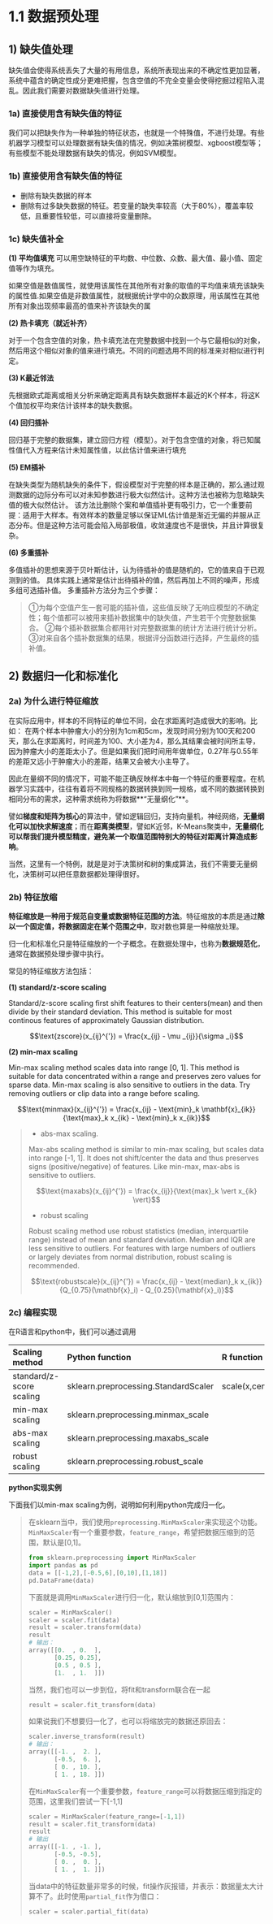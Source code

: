 
# 1.1 数据预处理

## 1\) 缺失值处理

缺失值会使得系统丢失了大量的有用信息，系统所表现出来的不确定性更加显著，系统中蕴含的确定性成分更难把握，包含空值的不完全变量会使得挖掘过程陷入混乱。因此我们需要对数据缺失值进行处理。

### 1a) 直接使用含有缺失值的特征

我们可以把缺失作为一种单独的特征状态，也就是一个特殊值，不进行处理。有些机器学习模型可以处理数据有缺失值的情况，例如决策树模型、xgboost模型等；有些模型不能处理数据有缺失的情况，例如SVM模型。


### 1b) 直接使用含有缺失值的特征

* 删除有缺失数据的样本
* 删除有过多缺失数据的特征。若变量的缺失率较高（大于80%），覆盖率较低，且重要性较低，可以直接将变量删除。

### 1c) 缺失值补全

**(1) 平均值填充**
可以用空缺特征的平均数、中位数、众数、最大值、最小值、固定值等作为填充。

如果空值是数值属性，就使用该属性在其他所有对象的取值的平均值来填充该缺失的属性值.如果空值是非数值属性，就根据统计学中的众数原理，用该属性在其他所有对象出现频率最高的值来补齐该缺失的属

**(2) 热卡填充（就近补齐）**

对于一个包含空值的对象，热卡填充法在完整数据中找到一个与它最相似的对象，然后用这个相似对象的值来进行填充。不同的问题选用不同的标准来对相似进行判定。

**(3) K最近邻法**

先根据欧式距离或相关分析来确定距离具有缺失数据样本最近的K个样本，将这K个值加权平均来估计该样本的缺失数据。

**(4) 回归插补**

回归基于完整的数据集，建立回归方程（模型）。对于包含空值的对象，将已知属性值代入方程来估计未知属性值，以此估计值来进行填充

**(5) EM插补**

在缺失类型为随机缺失的条件下，假设模型对于完整的样本是正确的，那么通过观测数据的边际分布可以对未知参数进行极大似然估计。这种方法也被称为忽略缺失值的极大似然估计。
该方法比删除个案和单值插补更有吸引力，它一个重要前提：适用于大样本。有效样本的数量足够以保证ML估计值是渐近无偏的并服从正态分布。但是这种方法可能会陷入局部极值，收敛速度也不是很快，并且计算很复杂。

**(6) 多重插补**

多值插补的思想来源于贝叶斯估计，认为待插补的值是随机的，它的值来自于已观测到的值。
具体实践上通常是估计出待插补的值，然后再加上不同的噪声，形成多组可选插补值。
多重插补方法分为三个步骤：
> ①为每个空值产生一套可能的插补值，这些值反映了无响应模型的不确定性；每个值都可以被用来插补数据集中的缺失值，产生若干个完整数据集合。
> ②每个插补数据集合都用针对完整数据集的统计方法进行统计分析。
> ③对来自各个插补数据集的结果，根据评分函数进行选择，产生最终的插补值。


## 2\) 数据归一化和标准化
### 2a) 为什么进行特征缩放

在实际应用中，样本的不同特征的单位不同，会在求距离时造成很大的影响。比如： 在两个样本中肿瘤大小的分别为1cm和5cm，发现时间分别为100天和200天，那么在求距离时，时间差为100、大小差为4，那么其结果会被时间所主导，因为肿瘤大小的差距太小了。但是如果我们把时间用年做单位，0.27年与0.55年的差距又远小于肿瘤大小的差距，结果又会被大小主导了。

因此在量纲不同的情况下，可能不能正确反映样本中每一个特征的重要程度。在机器学习实践中，往往有着将不同规格的数据转换到同一规格，或不同的数据转换到相同分布的需求，这种需求统称为将数据**“无量纲化”**。

譬如**梯度和矩阵为核心**的算法中，譬如逻辑回归，支持向量机，神经网络，**无量纲化可以加快求解速度**；而在**距离类模型**，譬如K近邻，K-Means聚类中，**无量纲化可以帮我们提升模型精度，避免某一个取值范围特别大的特征对距离计算造成影响**。

当然，这里有一个特例，就是是对于决策树和树的集成算法，我们不需要无量纲化，决策树可以把任意数据都处理得很好。

### 2b) 特征放缩

**特征缩放是一种用于规范自变量或数据特征范围的方法**。特征缩放的本质是通过**除以一个固定值，将数据固定在某个范围之中**，取对数也算是一种缩放处理。

归一化和标准化只是特征缩放的一个子概念。在数据处理中，也称为**数据规范化**，通常在数据预处理步骤中执行。


常见的特征缩放方法包括：

**(1) standard/z-score scaling**

Standard/z-score scaling first shift features to their centers\(mean\) and then divide by their standard deviation. This method is suitable for most continous features of approximately Gaussian distribution.

$$\text{zscore}(x_{ij}^{'}) = \frac{x_{ij} - \mu _{ij}}{\sigma _i}$$

**(2) min-max scaling**

Min-max scaling method scales data into range \[0, 1\]. This method is suitable for data concentrated within a range and preserves zero values for sparse data. Min-max scaling is also sensitive to outliers in the data. Try removing outliers or clip data into a range before scaling.

$$\text{minmax}(x_{ij}^{'}) = \frac{x_{ij} - \text{min}_k \mathbf{x}_{ik}} {\text{max}_k x_{ik} - \text{min}_k x_{ik}}$$

> * abs-max scaling.
>
> Max-abs scaling method is similar to min-max scaling, but scales data into range \[-1, 1\]. It does not shift/center the data and thus preserves signs \(positive/negative\) of features. Like min-max, max-abs is sensitive to outliers.
>
> $$\text{maxabs}(x_{ij}^{'}) = \frac{x_{ij}}{\text{max}_k \vert x_{ik} \vert}$$
>
> * robust scaling
>
> Robust scaling method use robust statistics \(median, interquartile range\) instead of mean and standard deviation. Median and IQR are less sensitive to outliers. For features with large numbers of outliers or largely deviates from normal distribution, robust scaling is recommended.
>
> $$\text{robustscale}(x_{ij}^{'}) = \frac{x_{ij} - \text{median}_k x_{ik}} {Q_{0.75}(\mathbf{x}_i) - Q_{0.25}(\mathbf{x}_i)}$$


### 2c) 编程实现

在R语言和python中，我们可以通过调用


| Scaling method | Python function | R function |
| :--- | :--- | :--- |
| standard/z-score scaling |  sklearn.preprocessing.StandardScaler | scale(x,center=T,scale=T) |
| min-max scaling |sklearn.preprocessing.minmax_scale  | |
| abs-max scaling | sklearn.preprocessing.maxabs_scale  | |
| robust scaling |  sklearn.preprocessing.robust_scale  | |


**python实现实例** 

下面我们以min-max scaling为例，说明如何利用python完成归一化。
> 在sklearn当中，我们使用`preprocessing.MinMaxScaler`来实现这个功能。`MinMaxScaler`有一个重要参数，`feature_range`，希望把数据压缩到的范围，默认是[0,1]。
> ```python
> from sklearn.preprocessing import MinMaxScaler
> import pandas as pd
> data = [[-1,2],[-0.5,6],[0,10],[1,18]]
> pd.DataFrame(data)
> ```
> 下面就是调用`MinMaxScaler`进行归一化，默认缩放到[0,1]范围内：
> ```python
> scaler = MinMaxScaler() 
> scaler = scaler.fit(data) 
> result = scaler.transform(data)
> result
> # 输出：
> array([[0.  , 0.  ],
>        [0.25, 0.25],
>        [0.5 , 0.5 ],
>        [1.  , 1.  ]])
> ```
> 当然，我们也可以一步到位，将fit和transform联合在一起
> ```python
> result = scaler.fit_transform(data)
> ```
> 如果说我们不想要归一化了，也可以将缩放完的数据还原回去：
> ```python
> scaler.inverse_transform(result)
> # 输出：
> array([[-1. ,  2. ],
>        [-0.5,  6. ],
>        [ 0. , 10. ],
>        [ 1. , 18. ]])
> ```
> 在`MinMaxScaler`有一个重要参数，`feature_range`可以将数据压缩到指定的范围，这里我们尝试一下[-1,1]
> ```python
> scaler = MinMaxScaler(feature_range=[-1,1])
> result = scaler.fit_transform(data)
> result
> # 输出
> array([[-1. , -1. ],
>        [-0.5, -0.5],
>        [ 0. ,  0. ],
>        [ 1. ,  1. ]])
> ```
> 当data中的特征数量非常多的时候，fit操作灰报错，并表示：数据量太大计算不了。此时使用`partial_fit`作为借口：
> ```python
> scaler = scaler.partial_fit(data)
> ```
